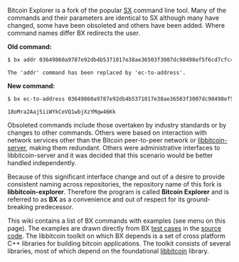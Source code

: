 Bitcoin Explorer is a fork of the popular [SX](https://sx.dyne.org/index.html) command line tool. Many of the commands and their parameters are identical to SX although many have changed, some have been obsoleted and others have been added. Where command names differ BX redirects the user.

**Old command:**

```sh
$ bx addr 03649860a9787e92db4b5371017e38ae36503f3007dc98498ef5f6cd7cfc4bfa4e
```
```
The 'addr' command has been replaced by 'ec-to-address'.
```
**New command:**
```sh
$ bx ec-to-address 03649860a9787e92db4b5371017e38ae36503f3007dc98498ef5f6cd7cfc4bfa4e
```
```
18oMra2Aaj5iiWYkCeVQ1wbjXzYMqw46Kk
```
Obsoleted commands include those overtaken by industry standards or by changes to other commands. Others were based on interaction with network services other than the Bitcoin peer-to-peer network or [libbitcoin-server](https://github.com/libbitcoin/libbitcoin-server), making them redundant. Others were administrative interfaces to libbitcoin-server and it was decided that this scenario would be better handled independently.

Because of this significant interface change and out of a desire to provide consistent naming across repositories, the repository name of this fork is **libbitcoin-explorer**. Therefore the program is called **Bitcoin Explorer** and is referred to as **BX** as a convenience and out of respect for its ground-breaking predecessor.

This wiki contains a list of BX commands with examples (see menu on this page). The examples are drawn directly from BX [test cases](https://github.com/libbitcoin/libbitcoin-explorer/tree/version2/test/commands) in the [source code](https://github.com/libbitcoin/libbitcoin-explorer). The libbitcoin toolkit on which BX depends is a set of cross platform C++ libraries for building bitcoin applications. The toolkit consists of several libraries, most of which depend on the foundational [libbitcoin](https://github.com/libbitcoin/libbitcoin) library.